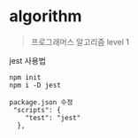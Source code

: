 # algorithm
> 프로그래머스 알고리즘 level 1

jest 사용법
```
npm init
npm i -D jest

package.json 수정
 "scripts": {
    "test": "jest"
  },
```
